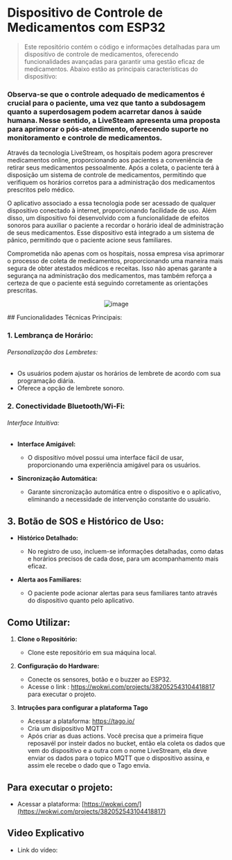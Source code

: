 # Dispositivo de Controle de Medicamentos com ESP32

 > Este repositório contém o código e informações detalhadas para um dispositivo de controle de medicamentos, oferecendo funcionalidades avançadas para garantir uma gestão eficaz de medicamentos. Abaixo estão as principais características do dispositivo:

### Observa-se que o controle adequado de medicamentos é crucial para o paciente, uma vez que tanto a subdosagem quanto a superdosagem podem acarretar danos à saúde humana. Nesse sentido, a LiveSteam apresenta uma proposta para aprimorar o pós-atendimento, oferecendo suporte no monitoramento e controle de medicamentos.

Através da tecnologia LiveStream, os hospitais podem agora prescrever medicamentos online, proporcionando aos pacientes a conveniência de retirar seus medicamentos pessoalmente. Após a coleta, o paciente terá à disposição um sistema de controle de medicamentos, permitindo que verifiquem os horários corretos para a administração dos medicamentos prescritos pelo médico.

O aplicativo associado a essa tecnologia pode ser acessado de qualquer dispositivo conectado à internet, proporcionando facilidade de uso. Além disso, um dispositivo foi desenvolvido com a funcionalidade de efeitos sonoros para auxiliar o paciente a recordar o horário ideal de administração de seus medicamentos. Esse dispositivo está integrado a um sistema de pânico, permitindo que o paciente acione seus familiares.

Comprometida não apenas com os hospitais, nossa empresa visa aprimorar o processo de coleta de medicamentos, proporcionando uma maneira mais segura de obter atestados médicos e receitas. Isso não apenas garante a segurança na administração dos medicamentos, mas também reforça a certeza de que o paciente está seguindo corretamente as orientações prescritas.

<div align="center">

![image](https://github.com/GuilhermeSSantos2004/Edge-Computing/assets/107642647/f9db7846-2fcd-4725-a6c8-56abb277d7d7)

</div>
## Funcionalidades Técnicas Principais:

### 1. Lembrança de Horário:
  
  ###### Personalização dos Lembretes:

- Os usuários podem ajustar os horários de lembrete de acordo com sua programação diária.
- Oferece a opção de lembrete sonoro.


### 2. Conectividade Bluetooth/Wi-Fi:
  ###### Interface Intuitiva:

- **Interface Amigável:**
  - O dispositivo móvel possui uma interface fácil de usar, proporcionando uma experiência amigável para os usuários.

- **Sincronização Automática:**
  - Garante sincronização automática entre o dispositivo e o aplicativo, eliminando a necessidade de intervenção constante do usuário. 

## 3. Botão de SOS e Histórico de Uso:

- **Histórico Detalhado:**
  - No registro de uso, incluem-se informações detalhadas, como datas e horários precisos de cada dose, para um acompanhamento mais eficaz.

- **Alerta aos Familiares:**
  - O paciente pode acionar alertas para seus familiares tanto através do dispositivo quanto pelo aplicativo.

 ## Como Utilizar:

1. **Clone o Repositório:**
   - Clone este repositório em sua máquina local.
     
2. **Configuração do Hardware:**
   - Conecte os sensores, botão e o buzzer ao ESP32.
   - Acesse o link : https://wokwi.com/projects/382052543104418817 para executar o projeto.
     
3. **Intruções para configurar a plataforma Tago**
   - Acessar a plataforma: https://tago.io/
   - Cria um disipositivo MQTT
   - Após criar as duas actions. Você precisa que a primeira fique reposavél por insteir dados no bucket, então ela coleta os dados que vem do dispositivo e a outra com o nome LiveStream, ela deve enviar os dados para o topico MQTT que o dispositivo assina, e assim ele recebe o dado que o Tago envia.
     
## Para executar o projeto: 
   - Acessar a plataforma: [https://wokwi.com/](https://wokwi.com/projects/382052543104418817)

## Video Explicativo
   - Link do vídeo:
